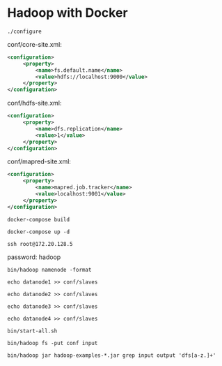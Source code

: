 # Hadoop with Docker

`./configure`

conf/core-site.xml:

```xml
<configuration>
     <property>
         <name>fs.default.name</name>
         <value>hdfs://localhost:9000</value>
     </property>
</configuration>
```

conf/hdfs-site.xml:

```xml
<configuration>
     <property>
         <name>dfs.replication</name>
         <value>1</value>
     </property>
</configuration>
```

conf/mapred-site.xml:

```xml
<configuration>
     <property>
         <name>mapred.job.tracker</name>
         <value>localhost:9001</value>
     </property>
</configuration>
```

`docker-compose build`

`docker-compose up -d`

`ssh root@172.20.128.5`

password: hadoop

`bin/hadoop namenode -format`

`echo datanode1 >> conf/slaves`

`echo datanode2 >> conf/slaves`

`echo datanode3 >> conf/slaves`

`echo datanode4 >> conf/slaves`

`bin/start-all.sh`

`bin/hadoop fs -put conf input`

`bin/hadoop jar hadoop-examples-*.jar grep input output 'dfs[a-z.]+'`